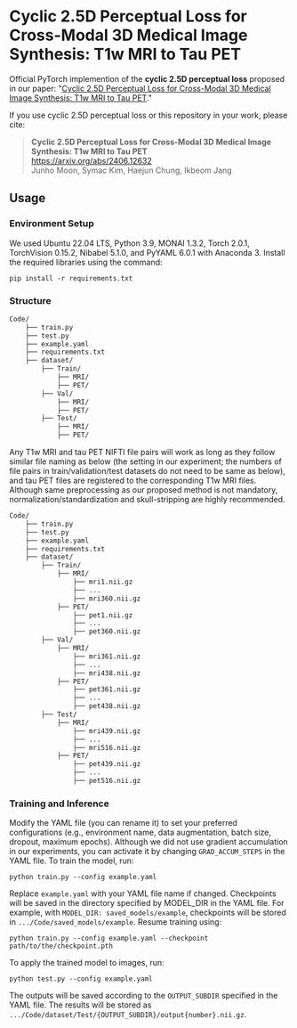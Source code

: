 # Cyclic 2.5D Perceptual Loss for Cross-Modal 3D Medical Image Synthesis: T1w MRI to Tau PET
Official PyTorch implemention of the **cyclic 2.5D perceptual loss** proposed in our paper: "[Cyclic 2.5D Perceptual Loss for Cross-Modal 3D Medical Image Synthesis: T1w MRI to Tau PET](https://arxiv.org/abs/2406.12632)."

If you use cyclic 2.5D perceptual loss or this repository in your work, please cite:

> **Cyclic 2.5D Perceptual Loss for Cross-Modal 3D Medical Image Synthesis: T1w MRI to Tau PET**<br>
> https://arxiv.org/abs/2406.12632<br>
> Junho Moon, Symac Kim, Haejun Chung, Ikbeom Jang<br>

## Usage
### Environment Setup
We used Ubuntu 22.04 LTS, Python 3.9, MONAI 1.3.2, Torch 2.0.1, TorchVision 0.15.2, Nibabel 5.1.0, and PyYAML 6.0.1 with Anaconda 3. Install the required libraries using the command:

`pip install -r requirements.txt`

### Structure

```bash
Code/
    ├── train.py
    ├── test.py
    ├── example.yaml
    ├── requirements.txt
    ├── dataset/
        ├── Train/
            ├── MRI/
            ├── PET/
        ├── Val/
            ├── MRI/
            ├── PET/
        ├── Test/
            ├── MRI/
            ├── PET/
```
Any T1w MRI and tau PET NIFTI file pairs will work as long as they follow similar file naming as below (the setting in our experiment; the numbers of file pairs in train/validation/test datasets do not need to be same as below), and tau PET files are registered to the corresponding T1w MRI files. Although same preprocessing as our proposed method is not mandatory, normalization/standardization and skull-stripping are highly recommended.

```bash
Code/
    ├── train.py
    ├── test.py
    ├── example.yaml
    ├── requirements.txt
    ├── dataset/
        ├── Train/
            ├── MRI/
                ├── mri1.nii.gz
                ├── ...
                ├── mri360.nii.gz
            ├── PET/
                ├── pet1.nii.gz
                ├── ...
                ├── pet360.nii.gz
        ├── Val/
            ├── MRI/
                ├── mri361.nii.gz
                ├── ...
                ├── mri438.nii.gz
            ├── PET/
                ├── pet361.nii.gz
                ├── ...
                ├── pet438.nii.gz
        ├── Test/
            ├── MRI/
                ├── mri439.nii.gz
                ├── ...
                ├── mri516.nii.gz
            ├── PET/
                ├── pet439.nii.gz
                ├── ...
                ├── pet516.nii.gz
```

### Training and Inference
Modify the YAML file (you can rename it) to set your preferred configurations (e.g., environment name, data augmentation, batch size, dropout, maximum epochs). Although we did not use gradient accumulation in our experiments, you can activate it by changing `GRAD_ACCUM_STEPS` in the YAML file.
To train the model, run:


`python train.py --config example.yaml`


Replace `example.yaml` with your YAML file name if changed. Checkpoints will be saved in the directory specified by MODEL_DIR in the YAML file. For example, with `MODEL_DIR: saved_models/example`, checkpoints will be stored in `.../Code/saved_models/example`. Resume training using:


`python train.py --config example.yaml --checkpoint path/to/the/checkpoint.pth`


To apply the trained model to images, run:


`python test.py --config example.yaml`


The outputs will be saved according to the `OUTPUT_SUBDIR` specified in the YAML file. The results will be stored as `.../Code/dataset/Test/{OUTPUT_SUBDIR}/output{number}.nii.gz`.
